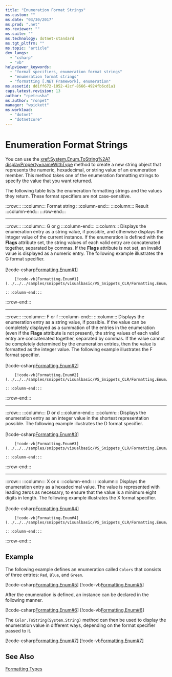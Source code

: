 ```yaml
---
title: "Enumeration Format Strings"
ms.custom: ""
ms.date: "03/30/2017"
ms.prod: ".net"
ms.reviewer: ""
ms.suite: ""
ms.technology: dotnet-standard
ms.tgt_pltfrm: ""
ms.topic: "article"
dev_langs: 
  - "csharp"
  - "vb"
helpviewer_keywords: 
  - "format specifiers, enumeration format strings"
  - "enumeration format strings"
  - "formatting [.NET Framework], enumeration"
ms.assetid: dd1ff672-1052-42cf-8666-4924fb6cd1a1
caps.latest.revision: 13
author: "rpetrusha"
ms.author: "ronpet"
manager: "wpickett"
ms.workload: 
  - "dotnet"
  - "dotnetcore"
---
```

# Enumeration Format Strings
You can use the <xref:System.Enum.ToString%2A?displayProperty=nameWithType> method to create a new string object that represents the numeric, hexadecimal, or string value of an enumeration member. This method takes one of the enumeration formatting strings to specify the value that you want returned.  

 The following table lists the enumeration formatting strings and the values they return. These format specifiers are not case-sensitive.  

:::row:::
    :::column:::
        Format string
    :::column-end:::
    :::column:::
        Result
    :::column-end:::
:::row-end:::
* * *
:::row:::
    :::column:::
        G or g
    :::column-end:::
    :::column:::
        Displays the enumeration entry as a string value, if possible, and otherwise displays the integer value of the current instance. If the enumeration is defined with the **Flags** attribute set, the string values of each valid entry are concatenated together, separated by commas. If the **Flags** attribute is not set, an invalid value is displayed as a numeric entry. The following example illustrates the G format specifier.<br><br>
        [!code-csharp[Formatting.Enum#1](../../../samples/snippets/csharp/VS_Snippets_CLR/Formatting.Enum/cs/enum1.cs#1)] 
        
        [!code-vb[Formatting.Enum#1](../../../samples/snippets/visualbasic/VS_Snippets_CLR/Formatting.Enum/vb/enum1.vb#1)]
        
    :::column-end:::
:::row-end:::
* * *
:::row:::
    :::column:::
        F or f
    :::column-end:::
    :::column:::
        Displays the enumeration entry as a string value, if possible. If the value can be completely displayed as a summation of the entries in the enumeration (even if the **Flags** attribute is not present), the string values of each valid entry are concatenated together, separated by commas. If the value cannot be completely determined by the enumeration entries, then the value is formatted as the integer value. The following example illustrates the F format specifier.<br><br>
        [!code-csharp[Formatting.Enum#2](../../../samples/snippets/csharp/VS_Snippets_CLR/Formatting.Enum/cs/enum1.cs#2)] 
        
        [!code-vb[Formatting.Enum#2](../../../samples/snippets/visualbasic/VS_Snippets_CLR/Formatting.Enum/vb/enum1.vb#2)]
        
    :::column-end:::
:::row-end:::
* * *
:::row:::
    :::column:::
        D or d
    :::column-end:::
    :::column:::
        Displays the enumeration entry as an integer value in the shortest representation possible. The following example illustrates the D format specifier.<br><br>
        [!code-csharp[Formatting.Enum#3](../../../samples/snippets/csharp/VS_Snippets_CLR/Formatting.Enum/cs/enum1.cs#3)] 
        
        [!code-vb[Formatting.Enum#3](../../../samples/snippets/visualbasic/VS_Snippets_CLR/Formatting.Enum/vb/enum1.vb#3)]
        
    :::column-end:::
:::row-end:::
* * *
:::row:::
    :::column:::
        X or x
    :::column-end:::
    :::column:::
        Displays the enumeration entry as a hexadecimal value. The value is represented with leading zeros as necessary, to ensure that the value is a minimum eight digits in length. The following example illustrates the X format specifier.<br /><br />
         [!code-csharp[Formatting.Enum#4](../../../samples/snippets/csharp/VS_Snippets_CLR/Formatting.Enum/cs/enum1.cs#4)] 
        
        [!code-vb[Formatting.Enum#4](../../../samples/snippets/visualbasic/VS_Snippets_CLR/Formatting.Enum/vb/enum1.vb#4)]
        
    :::column-end:::
:::row-end:::

## Example  
 The following example defines an enumeration called `Colors` that consists of three entries: `Red`, `Blue`, and `Green`.  

 [!code-csharp[Formatting.Enum#5](../../../samples/snippets/csharp/VS_Snippets_CLR/Formatting.Enum/cs/enum1.cs#5)]
 [!code-vb[Formatting.Enum#5](../../../samples/snippets/visualbasic/VS_Snippets_CLR/Formatting.Enum/vb/enum1.vb#5)]  

 After the enumeration is defined, an instance can be declared in the following manner.  

 [!code-csharp[Formatting.Enum#6](../../../samples/snippets/csharp/VS_Snippets_CLR/Formatting.Enum/cs/enum1.cs#6)]
 [!code-vb[Formatting.Enum#6](../../../samples/snippets/visualbasic/VS_Snippets_CLR/Formatting.Enum/vb/enum1.vb#6)]  

 The `Color.ToString(System.String)` method can then be used to display the enumeration value in different ways, depending on the format specifier passed to it.  

 [!code-csharp[Formatting.Enum#7](../../../samples/snippets/csharp/VS_Snippets_CLR/Formatting.Enum/cs/enum1.cs#7)]
 [!code-vb[Formatting.Enum#7](../../../samples/snippets/visualbasic/VS_Snippets_CLR/Formatting.Enum/vb/enum1.vb#7)]  

## See Also  
 [Formatting Types](../../../docs/standard/base-types/formatting-types.md)
